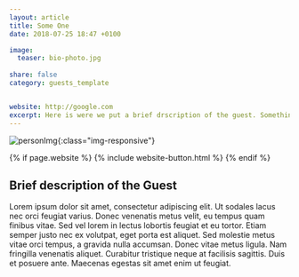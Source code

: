 ```yaml
---
layout: article
title: Some One
date: 2018-07-25 18:47 +0100

image:
  teaser: bio-photo.jpg
  
share: false
category: guests_template


website: http://google.com
excerpt: Here is were we put a brief drscription of the guest. Something related to their role in the event?
---
```


![personImg](/images/bio-photo.jpg){:class="img-responsive"}  

{% if page.website %}
{% include website-button.html %}
{% endif %}


## Brief description of the Guest
Lorem ipsum dolor sit amet, consectetur adipiscing elit. Ut sodales lacus nec orci feugiat varius. Donec venenatis metus velit, eu tempus quam finibus vitae. Sed vel lorem in lectus lobortis feugiat et eu tortor. Etiam semper justo nec ex volutpat, eget porta est aliquet. Sed molestie metus vitae orci tempus, a gravida nulla accumsan. Donec vitae metus ligula. Nam fringilla venenatis aliquet. Curabitur tristique neque at facilisis sagittis. Duis et posuere ante. Maecenas egestas sit amet enim ut feugiat.



